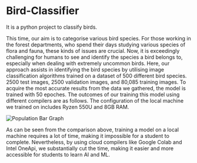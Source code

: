 # Bird-Classifier
It is a python project to classify birds.


This time, our aim is to categorise various bird species. For those working in the forest departments, who
spend their days studying various species of flora and fauna, these kinds of issues are crucial. Now, it is
exceedingly challenging for humans to see and identify the species a bird belongs to, especially when
dealing with extremely uncommon birds. Here, our approach assists in identifying the bird species by
utilising image classification algorithms trained on a dataset of 500 different bird species. 2500 test
images, 2500 validation images, and 80,085 training images. To acquire the most accurate results from
the data we gathered, the model is trained with 50 epoches. The outcomes of our training this model using
different compilers are as follows. The configuration of the local machine we trained on includes Ryzen
550U and 8GB RAM.


![Population Bar Graph](https://user-images.githubusercontent.com/79637176/224648526-7e61e4c5-2b11-4a2e-b1f3-64be54a13e55.png)


As can be seen from the comparison above, training a model on a local machine requires a lot of time, making it impossible for a student to complete. Nevertheless, by using cloud compilers like Google Colab and Intel OneApi, we substantially cut the time, making it easier and more accessible for students to learn AI and ML.
